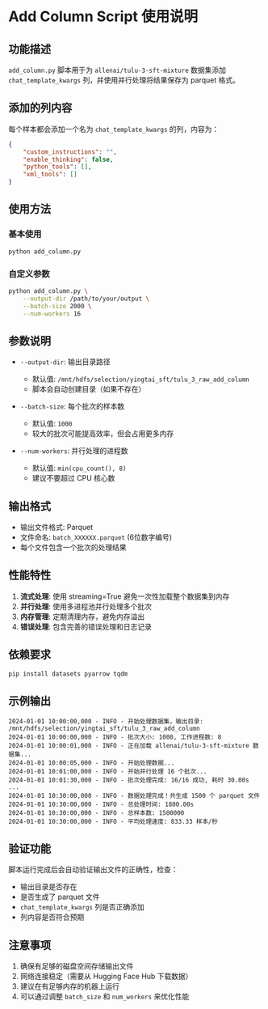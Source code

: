 # Add Column Script 使用说明

## 功能描述

`add_column.py` 脚本用于为 `allenai/tulu-3-sft-mixture` 数据集添加 `chat_template_kwargs` 列，并使用并行处理将结果保存为 parquet 格式。

## 添加的列内容

每个样本都会添加一个名为 `chat_template_kwargs` 的列，内容为：

```json
{
    "custom_instructions": "",
    "enable_thinking": false,
    "python_tools": [],
    "xml_tools": []
}
```

## 使用方法

### 基本使用

```bash
python add_column.py
```

### 自定义参数

```bash
python add_column.py \
    --output-dir /path/to/your/output \
    --batch-size 2000 \
    --num-workers 16
```

## 参数说明

- `--output-dir`: 输出目录路径
  - 默认值: `/mnt/hdfs/selection/yingtai_sft/tulu_3_raw_add_column`
  - 脚本会自动创建目录（如果不存在）

- `--batch-size`: 每个批次的样本数
  - 默认值: `1000`
  - 较大的批次可能提高效率，但会占用更多内存

- `--num-workers`: 并行处理的进程数
  - 默认值: `min(cpu_count(), 8)`
  - 建议不要超过 CPU 核心数

## 输出格式

- 输出文件格式: Parquet
- 文件命名: `batch_XXXXXX.parquet` (6位数字编号)
- 每个文件包含一个批次的处理结果

## 性能特性

1. **流式处理**: 使用 streaming=True 避免一次性加载整个数据集到内存
2. **并行处理**: 使用多进程池并行处理多个批次
3. **内存管理**: 定期清理内存，避免内存溢出
4. **错误处理**: 包含完善的错误处理和日志记录

## 依赖要求

```bash
pip install datasets pyarrow tqdm
```

## 示例输出

```
2024-01-01 10:00:00,000 - INFO - 开始处理数据集，输出目录: /mnt/hdfs/selection/yingtai_sft/tulu_3_raw_add_column
2024-01-01 10:00:00,000 - INFO - 批次大小: 1000, 工作进程数: 8
2024-01-01 10:00:01,000 - INFO - 正在加载 allenai/tulu-3-sft-mixture 数据集...
2024-01-01 10:00:05,000 - INFO - 开始处理数据...
2024-01-01 10:01:00,000 - INFO - 开始并行处理 16 个批次...
2024-01-01 10:01:30,000 - INFO - 批次处理完成: 16/16 成功, 耗时 30.00s
...
2024-01-01 10:30:00,000 - INFO - 数据处理完成！共生成 1500 个 parquet 文件
2024-01-01 10:30:00,000 - INFO - 总处理时间: 1800.00s
2024-01-01 10:30:00,000 - INFO - 总样本数: 1500000
2024-01-01 10:30:00,000 - INFO - 平均处理速度: 833.33 样本/秒
```

## 验证功能

脚本运行完成后会自动验证输出文件的正确性，检查：
- 输出目录是否存在
- 是否生成了 parquet 文件
- `chat_template_kwargs` 列是否正确添加
- 列内容是否符合预期

## 注意事项

1. 确保有足够的磁盘空间存储输出文件
2. 网络连接稳定（需要从 Hugging Face Hub 下载数据）
3. 建议在有足够内存的机器上运行
4. 可以通过调整 `batch_size` 和 `num_workers` 来优化性能